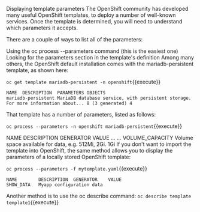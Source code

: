 Displaying template parameters
The OpenShift community has developed many useful OpenShift templates, to deploy a number of well-known services. Once the template is determined, you will need to understand which parameters it accepts.

There are a couple of ways to list all of the parameters:

Using the oc process --parameters command (this is the easiest one)
Looking for the parameters section in the template's definition
Among many others, the OpenShift default installation comes with the mariadb-persistent template, as shown here:


`oc get template mariadb-persistent -n openshift`{{execute}}

```
NAME  DESCRIPTION  PARAMETERS OBJECTS
mariadb-persistent MariaDB database service, with persistent storage. For more information about... 8 (3 generated) 4
```


That template has a number of parameters, listed as follows:


`oc process --parameters -n openshift mariadb-persistent`{{execute}}

NAME DESCRIPTION GENERATOR VALUE
...
<output omitted>
...
VOLUME_CAPACITY Volume space available for data, e.g. 512Mi, 2Gi. 1Gi
If you don't want to import the template into OpenShift, the same method allows you to display the parameters of a locally stored OpenShift template:


`oc process --parameters -f mytemplate.yaml`{{execute}}

```
NAME        DESCRIPTION  GENERATOR    VALUE
SHOW_DATA   Myapp configuration data
```

Another method is to use the oc describe command:
`oc describe template template1`{{execute}}
